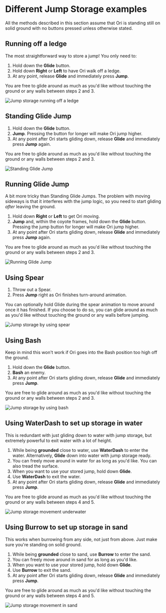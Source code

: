 # Different Jump Storage examples

All the methods described in this section assume that Ori is standing still on solid ground with no
buttons pressed unless otherwise stated.

## Running off a ledge
The most straightforward way to store a jump! You only need to:
1. Hold down the **Glide** button.
2. Hold down **Right** or **Left** to have Ori walk off a ledge.
3. At any point, release **Glide** and immediately press **Jump**.

You are free to glide around as much as you'd like without touching the ground or any walls between
steps 2 and 3.

![Jump storage running off a ledge](/assets/LedgeGlideJump.gif)

## Standing Glide Jump
1. Hold down the **Glide** button.
2. **Jump**. Pressing the button for longer will make Ori jump higher.
3. At any point after Ori starts gliding down, release **Glide** and immediately press **Jump** again.

You are free to glide around as much as you'd like without touching the ground or any walls between
steps 2 and 3.

![Standing Glide Jump](/assets/StandingGlideJump.gif)

## Running Glide Jump
A bit more tricky than Standing Glide Jumps. The problem with moving sideways is that it interferes
with the jump logic, so you need to start gliding *after* leaving the ground.
1. Hold down **Right** or **Left** to get Ori moving.
2. **Jump** and, within the coyote frames, hold down the **Glide** button. Pressing the jump button for longer will make Ori jump higher.
3. At any point after Ori starts gliding down, release **Glide** and immediately press **Jump** again.

You are free to glide around as much as you'd like without touching the ground or any walls between
steps 2 and 3.

![Running Glide Jump](/assets/RunningGlideJump.gif)

## Using Spear

1. Throw out a Spear.
2. Press **Jump** right as Ori finishes turn-around animation.

You can optionally hold Glide during the spear animation to move around once it has finished. If you
choose to do so, you can glide around as much as you'd like without touching the ground or any walls
before jumping.

![Jump storage by using spear](/assets/SpearJump.gif)

## Using Bash
Keep in mind this won't work if Ori goes into the Bash position too high off the ground. 
1. Hold down the **Glide** button.
2. **Bash** an enemy.
3. At any point after Ori starts gliding down, release **Glide** and immediately press **Jump**.

You are free to glide around as much as you'd like without touching the ground or any walls between steps 2 and 3.

![Jump storage by using bash](/assets/BashGlideJump.gif)

## Using WaterDash to set up storage in water
This is redundant with just gliding down to water with jump storage, but extremely powerful to exit water with
a lot of height.
1. While being **grounded** close to water, use **WaterDash** to enter the water. Alternatively, **Glide** down into water with jump storage ready.
2. You can freely move around in water for as long as you'd like. You can also tread the surface.
3. When you want to use your stored jump, hold down **Glide**.
4. Use **WaterDash** to exit the water.
5. At any point after Ori starts gliding down, release **Glide** and immediately press **Jump**.

You are free to glide around as much as you'd like without touching the ground or any walls between steps 4 and 5.

![Jump storage movement underwater](/assets/WaterDashJumpStorage.gif)

## Using Burrow to set up storage in sand
This works when burrowing from any side, not just from above. Just make sure you're standing on solid ground.

1. While being **grounded** close to sand, use **Burrow** to enter the sand.
2. You can freely move around in sand for as long as you'd like.
3. When you want to use your stored jump, hold down **Glide**.
4. Use **Burrow** to exit the sand.
5. At any point after Ori starts gliding down, release **Glide** and immediately press **Jump**.

You are free to glide around as much as you'd like without touching the ground or any walls between steps 4 and 5.

![Jump storage movement in sand](/assets/BurrowJumpStorage.gif)

